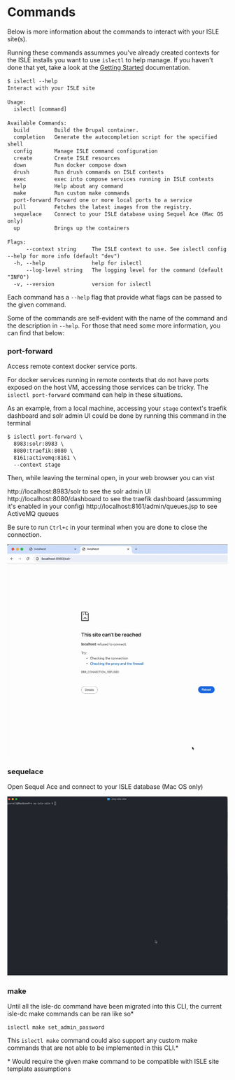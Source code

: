 # Commands

Below is more information about the commands to interact with your ISLE site(s).

Running these commands assummes you've already created contexts for the ISLE installs you want to use `islectl` to help manage. If you haven't done that yet, take a look at the [Getting Started](./install/) documentation.

```
$ islectl --help
Interact with your ISLE site

Usage:
  islectl [command]

Available Commands:
  build        Build the Drupal container.
  completion   Generate the autocompletion script for the specified shell
  config       Manage ISLE command configuration
  create       Create ISLE resources
  down         Run docker compose down
  drush        Run drush commands on ISLE contexts
  exec         exec into compose services running in ISLE contexts
  help         Help about any command
  make         Run custom make commands
  port-forward Forward one or more local ports to a service
  pull         Fetches the latest images from the registry.
  sequelace    Connect to your ISLE database using Sequel Ace (Mac OS only)
  up           Brings up the containers

Flags:
      --context string     The ISLE context to use. See islectl config --help for more info (default "dev")
  -h, --help               help for islectl
      --log-level string   The logging level for the command (default "INFO")
  -v, --version            version for islectl
```

Each command has a `--help` flag that provide what flags can be passed to the given command.

Some of the commands are self-evident with the name of the command and the description in `--help`. For those that need some more information, you can find that below:

### port-forward

Access remote context docker service ports.

For docker services running in remote contexts that do not have ports exposed on the host VM, accessing those services can be tricky. The `islectl port-forward` command can help in these situations.

As an example, from a local machine, accessing your `stage` context's traefik dashboard and solr admin UI could be done by running this command in the terminal

```
$ islectl port-forward \
  8983:solr:8983 \
  8080:traefik:8080 \
  8161:activemq:8161 \
  --context stage
```

Then, while leaving the terminal open, in your web browser you can vist

http://localhost:8983/solr to see the solr admin UI
http://localhost:8080/dashboard to see the traefik dashboard (assumming it's enabled in your config)
http://localhost:8161/admin/queues.jsp to see ActiveMQ queues

Be sure to run `Ctrl+c` in your terminal when you are done to close the connection.

![port-forward command screencast](./assets/img/port-forward.gif)

### sequelace

Open Sequel Ace and connect to your ISLE database (Mac OS only)

![sequelace command screencast](./assets/img/sequelace.gif)


### make

Until all the isle-dc command have been migrated into this CLI, the current isle-dc make commands can be ran like so*

```
islectl make set_admin_password
```

This `islectl make` command could also support any custom make commands that are not able to be implemented in this CLI.*

\* Would require the given make command to be compatible with ISLE site template assumptions
